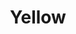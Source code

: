 ---
title: Yellow
type: Website Design
description: Etiam porta sem malesuada magna mollis euismod. Aenean lacinia bibendum nulla sed consectetur. Integer posuere erat a ante venenatis dapibus posuere velit aliquet.
image_url: "/uploads/mae-mu-sVvYPOmF8DA-unsplash.jpg"
---
